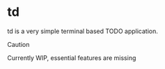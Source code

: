 # td

td is a very simple terminal based TODO application. 

> [!CAUTION] 
> Currently WIP, essential features are missing
